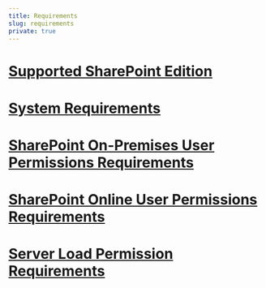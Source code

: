 ```yaml
---
title: Requirements
slug: requirements
private: true
---
```


# [Supported SharePoint Edition](supported-sharepoint-editions.md)
# [System Requirements](system-requirements.md)
# [SharePoint On-Premises User Permissions Requirements](sharepoint-on-premises-user-permissions-requirements.md)
# [SharePoint Online User Permissions Requirements](sharepoint-online-user-permissions-requirements.md)
# [Server Load Permission Requirements](server-load-permission-requirements.md)
